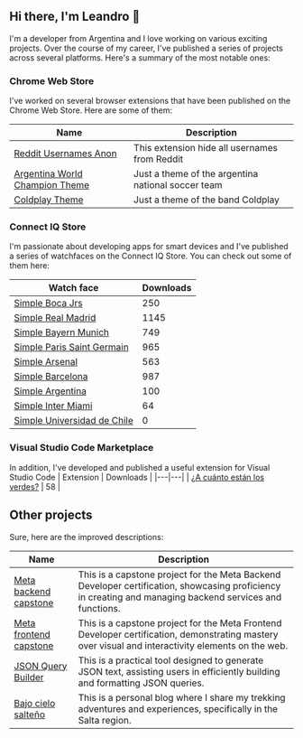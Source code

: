 ## Hi there, I'm Leandro 👋
I'm a developer from Argentina and I love working on various exciting projects. Over the course of my career, I've published a series of projects across several platforms. Here's a summary of the most notable ones:

### Chrome Web Store
I've worked on several browser extensions that have been published on the Chrome Web Store. Here are some of them:

| Name | Description |
|---|---|
| [Reddit Usernames Anon](https://chrome.google.com/webstore/detail/reddit-usernames-anon/gjpfnoagjnekjcochongcehlgagcjbji?hl=es-419&authuser=0) | This extension hide all usernames from Reddit |
| [Argentina World Champion Theme](https://chrome.google.com/webstore/detail/argentina-world-champion/poihhlcdlenifjfdhggpobbioihjhoba?hl=es-419&authuser=0) |Just a theme of the argentina national soccer team |
| [Coldplay Theme](https://chrome.google.com/webstore/detail/coldplay-theme/gnconfiaceodmonbmgligddildpnmlie?hl=es-419&authuser=0) | Just a theme of the band Coldplay |

### Connect IQ Store
I'm passionate about developing apps for smart devices and I've published a series of watchfaces on the Connect IQ Store. You can check out some of them here:

| Watch face | Downloads |
|---|---|
| [Simple Boca Jrs](https://apps.garmin.com/en-US/apps/2913b8b9-38c1-46fa-b547-47d19926500b) | 250 |
| [Simple Real Madrid](https://apps.garmin.com/en-US/apps/1b7d58cf-4464-4c20-8430-99cfde8ac10d) | 1145 |
| [Simple Bayern Munich](https://apps.garmin.com/en-US/apps/0268f226-ca98-4868-afd8-484b38e22f2f) | 749 |
| [Simple Paris Saint Germain](https://apps.garmin.com/en-US/apps/7a5181b5-8c94-4d7d-8bb1-199b088e7922) | 965 |
| [Simple Arsenal](https://apps.garmin.com/en-US/apps/2603d3a0-4bf3-455b-8b7e-a4c9211e8107) | 563 |
| [Simple Barcelona](https://apps.garmin.com/en-US/apps/1ca89431-4c02-416e-9b09-5a30aa243f21) | 987 |
| [Simple Argentina](https://apps.garmin.com/en-US/apps/79cc9fad-d173-4e9a-a0d8-42da3453c48e) | 100 |
| [Simple Inter Miami](https://apps.garmin.com/en-US/apps/68841b32-7ac8-4856-b7a6-4e1ef730ca7d) | 64 |
| [Simple Universidad de Chile](https://apps.garmin.com/en-US/apps/023d0013-6ca6-4df1-b0c9-b5fccd79234b) | 0 |

### Visual Studio Code Marketplace
In addition, I've developed and published a useful extension for Visual Studio Code 
| Extension | Downloads |
|---|---|
| [¿A cuánto están los verdes?](https://marketplace.visualstudio.com/items?itemName=leanczo.blue-dollar) | 58 |

## Other projects 
Sure, here are the improved descriptions:

| Name | Description |
|---|---|
| [Meta backend capstone](https://github.com/leanczo/meta-backend-capstone) | This is a capstone project for the Meta Backend Developer certification, showcasing proficiency in creating and managing backend services and functions. |
| [Meta frontend capstone](https://github.com/leanczo/meta-frontend-capstone) | This is a capstone project for the Meta Frontend Developer certification, demonstrating mastery over visual and interactivity elements on the web. |
| [JSON Query Builder](https://query-json-generator.vercel.app/) | This is a practical tool designed to generate JSON text, assisting users in efficiently building and formatting JSON queries. |
| [Bajo cielo salteño](https://bajo-cielo-salteno.vercel.app/) | This is a personal blog where I share my trekking adventures and experiences, specifically in the Salta region. |
